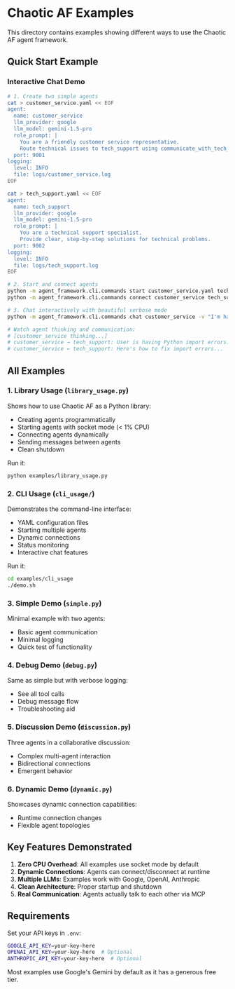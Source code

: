 # Chaotic AF Examples

This directory contains examples showing different ways to use the Chaotic AF agent framework.

## Quick Start Example

### Interactive Chat Demo
```bash
# 1. Create two simple agents
cat > customer_service.yaml << EOF
agent:
  name: customer_service
  llm_provider: google
  llm_model: gemini-1.5-pro
  role_prompt: |
    You are a friendly customer service representative.
    Route technical issues to tech_support using communicate_with_tech_support.
  port: 9001
logging:
  level: INFO
  file: logs/customer_service.log
EOF

cat > tech_support.yaml << EOF
agent:
  name: tech_support
  llm_provider: google
  llm_model: gemini-1.5-pro
  role_prompt: |
    You are a technical support specialist.
    Provide clear, step-by-step solutions for technical problems.
  port: 9002
logging:
  level: INFO
  file: logs/tech_support.log
EOF

# 2. Start and connect agents
python -m agent_framework.cli.commands start customer_service.yaml tech_support.yaml
python -m agent_framework.cli.commands connect customer_service tech_support -b

# 3. Chat interactively with beautiful verbose mode
python -m agent_framework.cli.commands chat customer_service -v "I'm having Python import errors"

# Watch agent thinking and communication:
# [customer_service thinking...]
# customer_service → tech_support: User is having Python import errors...
# customer_service ← tech_support: Here's how to fix import errors...
```

## All Examples

### 1. Library Usage (`library_usage.py`)
Shows how to use Chaotic AF as a Python library:
- Creating agents programmatically
- Starting agents with socket mode (< 1% CPU)
- Connecting agents dynamically
- Sending messages between agents
- Clean shutdown

Run it:
```bash
python examples/library_usage.py
```

### 2. CLI Usage (`cli_usage/`)
Demonstrates the command-line interface:
- YAML configuration files
- Starting multiple agents
- Dynamic connections
- Status monitoring
- Interactive chat features

Run it:
```bash
cd examples/cli_usage
./demo.sh
```

### 3. Simple Demo (`simple.py`)
Minimal example with two agents:
- Basic agent communication
- Minimal logging
- Quick test of functionality

### 4. Debug Demo (`debug.py`)
Same as simple but with verbose logging:
- See all tool calls
- Debug message flow
- Troubleshooting aid

### 5. Discussion Demo (`discussion.py`)
Three agents in a collaborative discussion:
- Complex multi-agent interaction
- Bidirectional connections
- Emergent behavior

### 6. Dynamic Demo (`dynamic.py`)
Showcases dynamic connection capabilities:
- Runtime connection changes
- Flexible agent topologies

## Key Features Demonstrated

1. **Zero CPU Overhead**: All examples use socket mode by default
2. **Dynamic Connections**: Agents can connect/disconnect at runtime
3. **Multiple LLMs**: Examples work with Google, OpenAI, Anthropic
4. **Clean Architecture**: Proper startup and shutdown
5. **Real Communication**: Agents actually talk to each other via MCP

## Requirements

Set your API keys in `.env`:
```bash
GOOGLE_API_KEY=your-key-here
OPENAI_API_KEY=your-key-here  # Optional
ANTHROPIC_API_KEY=your-key-here  # Optional
```

Most examples use Google's Gemini by default as it has a generous free tier.
